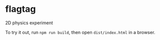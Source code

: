 # flagtag
2D physics experiment

To try it out, run `npm run build`, then open `dist/index.html` in a browser.

